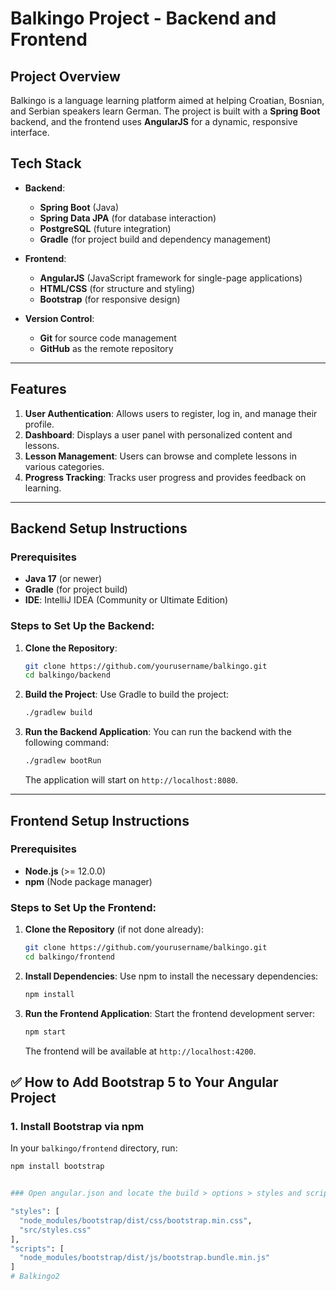 # Balkingo Project - Backend and Frontend

## Project Overview
Balkingo is a language learning platform aimed at helping Croatian, Bosnian, and Serbian speakers learn German. The project is built with a **Spring Boot** backend, and the frontend uses **AngularJS** for a dynamic, responsive interface.

## Tech Stack
- **Backend**:
  - **Spring Boot** (Java)
  - **Spring Data JPA** (for database interaction)
  - **PostgreSQL** (future integration)
  - **Gradle** (for project build and dependency management)

- **Frontend**:
  - **AngularJS** (JavaScript framework for single-page applications)
  - **HTML/CSS** (for structure and styling)
  - **Bootstrap** (for responsive design)

- **Version Control**:
  - **Git** for source code management
  - **GitHub** as the remote repository

---

## Features
1. **User Authentication**: Allows users to register, log in, and manage their profile.
2. **Dashboard**: Displays a user panel with personalized content and lessons.
3. **Lesson Management**: Users can browse and complete lessons in various categories.
4. **Progress Tracking**: Tracks user progress and provides feedback on learning.

---

## Backend Setup Instructions

### Prerequisites
- **Java 17** (or newer)
- **Gradle** (for project build)
- **IDE**: IntelliJ IDEA (Community or Ultimate Edition)

### Steps to Set Up the Backend:

1. **Clone the Repository**:
    ```bash
    git clone https://github.com/yourusername/balkingo.git
    cd balkingo/backend
    ```

2. **Build the Project**:
    Use Gradle to build the project:
    ```bash
    ./gradlew build
    ```

3. **Run the Backend Application**:
    You can run the backend with the following command:
    ```bash
    ./gradlew bootRun
    ```
    The application will start on `http://localhost:8080`.

---

## Frontend Setup Instructions

### Prerequisites
- **Node.js** (>= 12.0.0)
- **npm** (Node package manager)

### Steps to Set Up the Frontend:

1. **Clone the Repository** (if not done already):
    ```bash
    git clone https://github.com/yourusername/balkingo.git
    cd balkingo/frontend
    ```

2. **Install Dependencies**:
    Use npm to install the necessary dependencies:
    ```bash
    npm install
    ```

3. **Run the Frontend Application**:
    Start the frontend development server:
    ```bash
    npm start
    ```
    The frontend will be available at `http://localhost:4200`.


## ✅ How to Add Bootstrap 5 to Your Angular Project

### 1. Install Bootstrap via npm  
In your `balkingo/frontend` directory, run:

```bash
npm install bootstrap


### Open angular.json and locate the build > options > styles and scripts arrays. Then add:

"styles": [
  "node_modules/bootstrap/dist/css/bootstrap.min.css",
  "src/styles.css"
],
"scripts": [
  "node_modules/bootstrap/dist/js/bootstrap.bundle.min.js"
]
# Balkingo2
